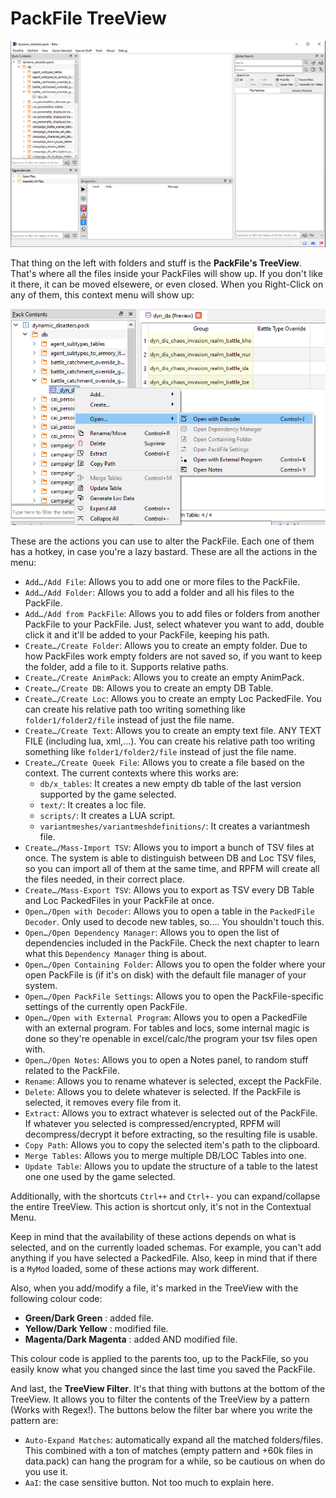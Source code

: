 # PackFile TreeView

![It's beautiful...](./images/image12.png)

That thing on the left with folders and stuff is the **PackFile's TreeView**. That's where all the files inside your PackFiles will show up. If you don't like it there, it can be moved elsewere, or even closed. When you Right-Click on any of them, this context menu will show up:

![Contextualize THIS!](./images/image13.png)

These are the actions you can use to alter the PackFile. Each one of them has a hotkey, in case you're a lazy bastard. These are all the actions in the menu:

- `Add…/Add File`: Allows you to add one or more files to the PackFile.
- `Add…/Add Folder`: Allows you to add a folder and all his files to the PackFile.
- `Add…/Add from PackFile`: Allows you to add files or folders from another PackFile to your PackFile. Just, select whatever you want to add, double click it and it'll be added to your PackFile, keeping his path.
- `Create…/Create Folder`: Allows you to create an empty folder. Due to how PackFiles work empty folders are not saved so, if you want to keep the folder, add a file to it. Supports relative paths.
- `Create…/Create AnimPack`: Allows you to create an empty AnimPack.
- `Create…/Create DB`: Allows you to create an empty DB Table.
- `Create…/Create Loc`: Allows you to create an empty Loc PackedFile. You can create his relative path too writing something like `folder1/folder2/file` instead of just the file name.
- `Create…/Create Text`: Allows you to create an empty text file. ANY TEXT FILE (including lua, xml,...). You can create his relative path too writing something like `folder1/folder2/file` instead of just the file name.
- `Create…/Create Queek File`: Allows you to create a file based on the context. The current contexts where this works are:
    - `db/x_tables`: It creates a new empty db table of the last version supported by the game selected.
    - `text/`: It creates a loc file.
    - `scripts/`: It creates a LUA script.
    - `variantmeshes/variantmeshdefinitions/`: It creates a variantmesh file.
- `Create…/Mass-Import TSV`: Allows you to import a bunch of TSV files at once. The system is able to distinguish between DB and Loc TSV files, so you can import all of them at the same time, and RPFM will create all the files needed, in their correct place.
- `Create…/Mass-Export TSV`: Allows you to export as TSV every DB Table and Loc PackedFiles in your PackFile at once.
- `Open…/Open with Decoder`: Allows you to open a table in the `PackedFile Decoder`. Only used to decode new tables, so…. You shouldn't touch this.
- `Open…/Open Dependency Manager`: Allows you to open the list of dependencies included in the PackFile. Check the next chapter to learn what this `Dependency Manager` thing is about.
- `Open…/Open Containing Folder`: Allows you to open the folder where your open PackFile is (if it's on disk) with the default file manager of your system.
- `Open…/Open PackFile Settings`: Allows you to open the PackFile-specific settings of the currently open PackFile.
- `Open…/Open with External Program`: Allows you to open a PackedFile with an external program. For tables and locs, some internal magic is done so they're openable in excel/calc/the program your tsv files open with.
- `Open…/Open Notes`: Allows you to open a Notes panel, to random stuff related to the PackFile.
- `Rename`: Allows you to rename whatever is selected, except the PackFile.
- `Delete`: Allows you to delete whatever is selected. If the PackFile is selected, it removes every file from it.
- `Extract`: Allows you to extract whatever is selected out of the PackFile. If whatever you selected is compressed/encrypted, RPFM will decompress/decrypt it before extracting, so the resulting file is usable.
- `Copy Path`: Allows you to copy the selected item's path to the clipboard.
- `Merge Tables`: Allows you to merge multiple DB/LOC Tables into one.
- `Update Table`: Allows you to update the structure of a table to the latest one one used by the game selected.

Additionally, with the shortcuts `Ctrl++` and `Ctrl+-` you can expand/collapse the entire TreeView. This action is shortcut only, it's not in the Contextual Menu.

Keep in mind that the availability of these actions depends on what is selected, and on the currently loaded schemas. For example, you can't add anything if you have selected a PackedFile. Also, keep in mind that if there is a `MyMod` loaded, some of these actions may work different.

Also, when you add/modify a file, it's marked in the TreeView with the following colour code:

- **Green/Dark Green** : added file.
- **Yellow/Dark Yellow** : modified file.
- **Magenta/Dark Magenta** : added AND modified file.

This colour code is applied to the parents too, up to the PackFile, so you easily know what you changed since the last time you saved the PackFile.

And last, the  **TreeView Filter**. It's that thing with buttons at the bottom of the TreeView. It allows you to filter the contents of the TreeView by a pattern (Works with Regex!). The buttons below the filter bar where you write the pattern are:

- `Auto-Expand Matches`: automatically expand all the matched folders/files. This combined with a ton of matches (empty pattern and +60k files in data.pack) can hang the program for a while, so be cautious on when do you use it.
- `AaI`: the case sensitive button. Not too much to explain here.
